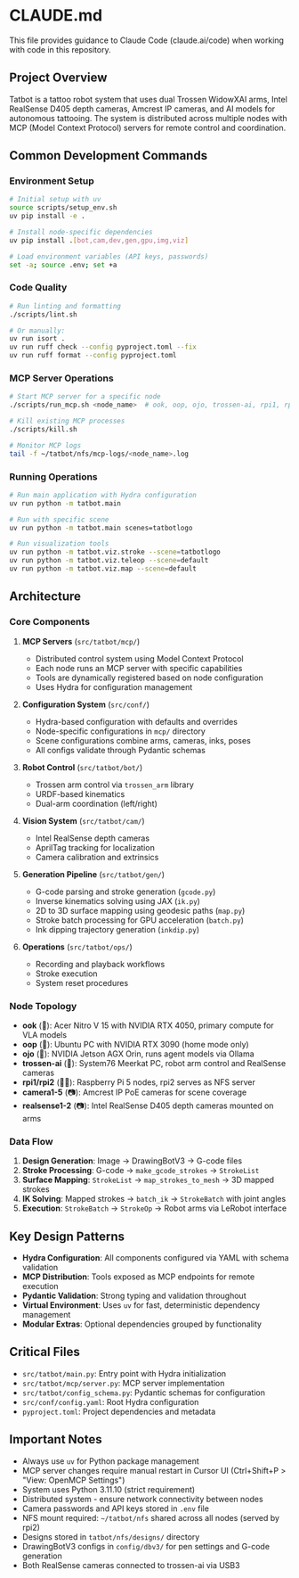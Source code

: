 # CLAUDE.md

This file provides guidance to Claude Code (claude.ai/code) when working with code in this repository.

## Project Overview

Tatbot is a tattoo robot system that uses dual Trossen WidowXAI arms, Intel RealSense D405 depth cameras, Amcrest IP cameras, and AI models for autonomous tattooing. The system is distributed across multiple nodes with MCP (Model Context Protocol) servers for remote control and coordination.

## Common Development Commands

### Environment Setup
```bash
# Initial setup with uv
source scripts/setup_env.sh
uv pip install -e .

# Install node-specific dependencies
uv pip install .[bot,cam,dev,gen,gpu,img,viz]

# Load environment variables (API keys, passwords)
set -a; source .env; set +a
```

### Code Quality
```bash
# Run linting and formatting
./scripts/lint.sh

# Or manually:
uv run isort .
uv run ruff check --config pyproject.toml --fix
uv run ruff format --config pyproject.toml
```

### MCP Server Operations
```bash
# Start MCP server for a specific node
./scripts/run_mcp.sh <node_name>  # ook, oop, ojo, trossen-ai, rpi1, rpi2

# Kill existing MCP processes
./scripts/kill.sh

# Monitor MCP logs
tail -f ~/tatbot/nfs/mcp-logs/<node_name>.log
```

### Running Operations
```bash
# Run main application with Hydra configuration
uv run python -m tatbot.main

# Run with specific scene
uv run python -m tatbot.main scenes=tatbotlogo

# Run visualization tools
uv run python -m tatbot.viz.stroke --scene=tatbotlogo
uv run python -m tatbot.viz.teleop --scene=default
uv run python -m tatbot.viz.map --scene=default
```

## Architecture

### Core Components

1. **MCP Servers** (`src/tatbot/mcp/`)
   - Distributed control system using Model Context Protocol
   - Each node runs an MCP server with specific capabilities
   - Tools are dynamically registered based on node configuration
   - Uses Hydra for configuration management

2. **Configuration System** (`src/conf/`)
   - Hydra-based configuration with defaults and overrides
   - Node-specific configurations in `mcp/` directory
   - Scene configurations combine arms, cameras, inks, poses
   - All configs validate through Pydantic schemas

3. **Robot Control** (`src/tatbot/bot/`)
   - Trossen arm control via `trossen_arm` library
   - URDF-based kinematics
   - Dual-arm coordination (left/right)

4. **Vision System** (`src/tatbot/cam/`)
   - Intel RealSense depth cameras
   - AprilTag tracking for localization
   - Camera calibration and extrinsics

5. **Generation Pipeline** (`src/tatbot/gen/`)
   - G-code parsing and stroke generation (`gcode.py`)
   - Inverse kinematics solving using JAX (`ik.py`)
   - 2D to 3D surface mapping using geodesic paths (`map.py`)
   - Stroke batch processing for GPU acceleration (`batch.py`)
   - Ink dipping trajectory generation (`inkdip.py`)

6. **Operations** (`src/tatbot/ops/`)
   - Recording and playback workflows
   - Stroke execution
   - System reset procedures

### Node Topology

- **ook** (🦧): Acer Nitro V 15 with NVIDIA RTX 4050, primary compute for VLA models
- **oop** (🦊): Ubuntu PC with NVIDIA RTX 3090 (home mode only)
- **ojo** (🦎): NVIDIA Jetson AGX Orin, runs agent models via Ollama
- **trossen-ai** (🦾): System76 Meerkat PC, robot arm control and RealSense cameras
- **rpi1/rpi2** (🍓🍇): Raspberry Pi 5 nodes, rpi2 serves as NFS server
- **camera1-5** (📷): Amcrest IP PoE cameras for scene coverage
- **realsense1-2** (📷): Intel RealSense D405 depth cameras mounted on arms

### Data Flow

1. **Design Generation**: Image → DrawingBotV3 → G-code files
2. **Stroke Processing**: G-code → `make_gcode_strokes` → `StrokeList`
3. **Surface Mapping**: `StrokeList` → `map_strokes_to_mesh` → 3D mapped strokes
4. **IK Solving**: Mapped strokes → `batch_ik` → `StrokeBatch` with joint angles
5. **Execution**: `StrokeBatch` → `StrokeOp` → Robot arms via LeRobot interface

## Key Design Patterns

- **Hydra Configuration**: All components configured via YAML with schema validation
- **MCP Distribution**: Tools exposed as MCP endpoints for remote execution
- **Pydantic Validation**: Strong typing and validation throughout
- **Virtual Environment**: Uses `uv` for fast, deterministic dependency management
- **Modular Extras**: Optional dependencies grouped by functionality

## Critical Files

- `src/tatbot/main.py`: Entry point with Hydra initialization
- `src/tatbot/mcp/server.py`: MCP server implementation
- `src/tatbot/config_schema.py`: Pydantic schemas for configuration
- `src/conf/config.yaml`: Root Hydra configuration
- `pyproject.toml`: Project dependencies and metadata

## Important Notes

- Always use `uv` for Python package management
- MCP server changes require manual restart in Cursor UI (Ctrl+Shift+P > "View: OpenMCP Settings")
- System uses Python 3.11.10 (strict requirement)
- Distributed system - ensure network connectivity between nodes
- Camera passwords and API keys stored in `.env` file
- NFS mount required: `~/tatbot/nfs` shared across all nodes (served by rpi2)
- Designs stored in `tatbot/nfs/designs/` directory
- DrawingBotV3 configs in `config/dbv3/` for pen settings and G-code generation
- Both RealSense cameras connected to trossen-ai via USB3